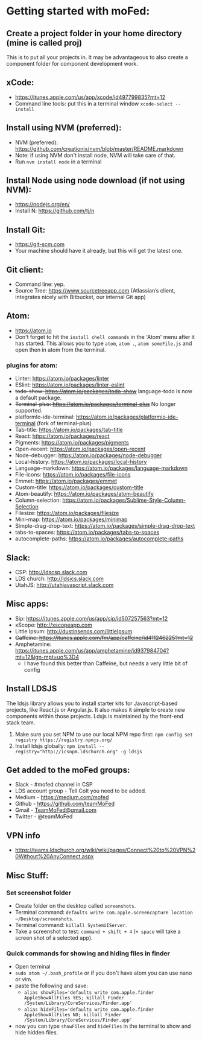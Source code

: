 # Getting started with moFed:

## Create a project folder in your home directory (mine is called proj)
This is to put all your projects in. It may be advantageous to also create a component folder for component development work.

## xCode:
* https://itunes.apple.com/us/app/xcode/id497799835?mt=12
* Command line tools: put this in a terminal window `xcode-select --install`

## Install using NVM (preferred):
* NVM (preferred): https://github.com/creationix/nvm/blob/master/README.markdown
* Note: if using NVM don't install node, NVM will take care of that.
* Run `nvm install node` in a terminal

## Install Node using node download (if not using NVM):
* https://nodejs.org/en/
* Install N: https://github.com/tj/n

## Install Git:
* https://git-scm.com
* Your machine should have it already, but this will get the latest one.

## Git client:
* Command line: yep.
* Source Tree: https://www.sourcetreeapp.com (Atlassian’s client, integrates nicely with Bitbucket, our internal Git app)

## Atom:
* https://atom.io
* Don't forget to hit the `install shell commands` in the 'Atom' menu after it has started. This allows you to type `atom`, `atom .`, `atom someFile.js` and open then in atom from the terminal.

### plugins for atom:
* Linter: https://atom.io/packages/linter
* ESlint: https://atom.io/packages/linter-eslint
* ~~todo-show: https://atom.io/packages/todo-show~~ language-todo is now a default package.
* ~~Terminal-plus: https://atom.io/packages/terminal-plus~~ No longer supported.
* platformIo-ide-terminal: https://atom.io/packages/platformio-ide-terminal (fork of terminal-plus)
* Tab-title: https://atom.io/packages/tab-title
* React: https://atom.io/packages/react
* Pigments: https://atom.io/packages/pigments
* Open-recent: https://atom.io/packages/open-recent
* Node-debugger: https://atom.io/packages/node-debugger
* Local-history: https://atom.io/packages/local-history
* Language-markdown: https://atom.io/packages/language-markdown
* File-icons: https://atom.io/packages/file-icons
* Emmet: https://atom.io/packages/emmet
* Custom-title: https://atom.io/packages/custom-title
* Atom-beautify: https://atom.io/packages/atom-beautify
* Column-selection: https://atom.io/packages/Sublime-Style-Column-Selection
* Filesize: https://atom.io/packages/filesize
* Mini-map: https://atom.io/packages/minimap
* Simple-drag-drop-text: https://atom.io/packages/simple-drag-drop-text
* tabs-to-spaces: https://atom.io/packages/tabs-to-spaces
* autocomplete-paths: https://atom.io/packages/autocomplete-paths

## Slack:
* CSP: http://ldscsp.slack.com
* LDS church: http://ldsics.slack.com
* UtahJS: http://utahjavascript.slack.com

## Misc apps:
* Sip: https://itunes.apple.com/us/app/sip/id507257563?mt=12
* xScope: http://xscopeapp.com
* Little Ipsum: http://dustinsenos.com/littleIpsum
* ~~Caffeine: https://itunes.apple.com/fm/app/caffeine/id411246225?mt=12~~
* Amphetamine: https://itunes.apple.com/us/app/amphetamine/id937984704?mt=12&ign-mpt=uo%3D4
	* I have found this better than Caffeine, but needs a very little bit of config

## Install LDSJS
The ldsjs library allows you to install starter kits for Javascript-based projects, like React.js or Angular.js. It also makes it simple to create new components within those projects. Ldsjs is maintained by the front-end stack team. 

1. Make sure you set NPM to use our local NPM repo first: `npm config set registry https://registry.npmjs.org/`
2. Install ldsjs globally: `npm install --registry="http://icsnpm.ldschurch.org" -g ldsjs`

## Get added to the moFed groups:
* Slack - #mofed channel in CSP
* LDS account group - Tell Colt you need to be added.
* Medium - https://medium.com/mofed
* Github - https://github.com/teamMoFed
* Gmail - TeamMoFed@gmail.com
* Twitter - @teamMoFed

## VPN info
* https://teams.ldschurch.org/wiki/wiki/pages/Connect%20to%20VPN%20Without%20AnyConnect.aspx

## Misc Stuff:

### Set screenshot folder
* Create folder on the desktop called `screenshots`.
* Terminal command: `defaults write com.apple.screencapture location ~/Desktop/screenshots`.
* Terminal command: `killall SystemUIServer`.
* Take a screenshot to test: `command + shift + 4` (`+ space` will take a screen shot of a selected app).

### Quick commands for showing and hiding files in finder
* Open terminal
* `sudo atom ~/.bash_profile` or if you don't have atom you can use nano or vim.
* paste the following and save:
  * `alias showFiles='defaults write com.apple.finder AppleShowAllFiles YES; killall Finder /System/Library/CoreServices/Finder.app'`
  * `alias hideFiles='defaults write com.apple.finder AppleShowAllFiles NO; killall Finder /System/Library/CoreServices/Finder.app'`
* now you can type `showFiles` and `hideFiles` in the terminal to show and hide hidden files.

